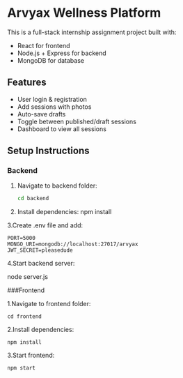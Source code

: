 # Arvyax Wellness Platform

This is a full-stack internship assignment project built with:

- React for frontend
- Node.js + Express for backend
- MongoDB for database

## Features

- User login & registration
- Add sessions with photos
- Auto-save drafts
- Toggle between published/draft sessions
- Dashboard to view all sessions

## Setup Instructions

### Backend

1. Navigate to backend folder:
   ```bash
   cd backend
2. Install dependencies:
    npm install
   
3.Create .env file and add:

    PORT=5000
    MONGO_URI=mongodb://localhost:27017/arvyax
    JWT_SECRET=pleasedude

4.Start backend server: 
  
   node server.js

###Frontend

  1.Navigate to frontend folder:
  
    cd frontend

2.Install dependencies:

    npm install
    
3.Start frontend:

    npm start
